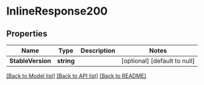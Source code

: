 # InlineResponse200

## Properties
Name | Type | Description | Notes
------------ | ------------- | ------------- | -------------
**StableVersion** | **string** |  | [optional] [default to null]

[[Back to Model list]](../README.md#documentation-for-models) [[Back to API list]](../README.md#documentation-for-api-endpoints) [[Back to README]](../README.md)

